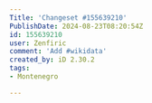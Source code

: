```yaml
---
Title: 'Changeset #155639210'
PublishDate: 2024-08-23T08:20:54Z
id: 155639210
user: Zenfiric
comment: 'Add #wikidata'
created_by: iD 2.30.2
tags:
- Montenegro

---
```

